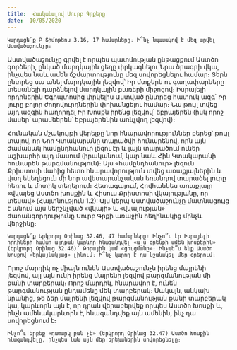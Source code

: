```yaml
---
title:  Հասկանալով Սուրբ Գրքերը
date:  10/05/2020
---
```


`Կարդացե՛ք Բ Տիմոթեոս 3.16, 17 համարները։ Ի՞նչ նպատակով է մեզ տրվել Աստվածաշունչը։`

Աստվածաշունչը գրվել է որպես պատմության ընթացքում Աստծո գործերի, ընկած մարդկային ցեղը փրկագնելու Նրա ծրագրի վկա, ինչպես նաև ամեն ճշմարտությունը մեզ սովորեցնելու համար։ Տերն ընտրեց սա անել մարդկային լեզվով՝ Իր մտքերն ու գաղափարները տեսանելի դարձնելով մարդկային բառերի միջոցով։ Իսրայելի որդիներին Եգիպտոսից փրկելիս Աստված ընտրեց հատուկ ազգ՝ Իր լուրը բոլոր ժողովուրդներին փոխանցելու համար։ Նա թույլ տվեց այդ ազգին հաղորդել Իր Խոսքն իրենց լեզվով՝ եբրայերեն (իսկ որոշ մասեր՝ արամեերեն՝ եբրայերենին առնչվող լեզվով)։

Հունական մշակույթի վերելքը նոր հնարավորություններ բերեց՝ թույլ տալով, որ Նոր Կտակարանը տարածվի հունարենով, որն այն ժամանակ համընդհանուր լեզու էր և լայն տարածում ուներ աշխարհի այդ մասում (իրականում, կար նաև Հին Կտակարանի հունարեն թարգմանություն)։ Այս «համընդհանուր» լեզուն Քրիստոսի մահից հետո հնարավորություն տվեց առաքյալներին և վաղ եկեղեցուն մի նոր ավետարանչական եռանդով տարածել լուրը հեռու և մոտիկ տեղերում։ Հետագայում, Հովհաննես առաքյալը «վկայեց Աստծո խոսքին և Հիսուս Քրիստոսի վկայությանը, որ տեսավ» (Հայտնություն 1.2): Այս կերպ Աստվածաշունչը մատնացույց է անում այս ներշնչված «վկայի» և «վկայության» ժառանգորդությունը Սուրբ Գրքի առաջին հեղինակից մինչև վերջինը։

`Կարդացե՛ք Երկրորդ Օրինաց 32.46, 47 համարները։ Ինչո՞ւ էր Իսրայելի որդիների համար այդքան կարևոր հնազանդվել «այս օրենքի ամեն խոսքերին» (Երկրորդ Օրինաց 32.46)՝ Թորային կամ «ցուցմանը»։ Ինչպե՞ս ենք Աստծո Խոսքով «երկայնակյաց» լինում։ Ի՞նչ կարող է դա նշանակել մեր օրերում։`

Որոշ մարդիկ ոչ միայն ունեն Աստվածաշունչն իրենց մայրենի լեզվով, այլ այն ունի իրենց մայրենի լեզվով թարգմանության մի քանի տարբերակ։ Որոշ մարդիկ, հնարավոր է, ունեն թարգմանության ընդամենը մեկ տարբերակ։ Սակայն, անկախ նրանից, թե ձեր մայրենի լեզվով թարգմանության քանի տարբերակ կա, կարևորն այն է, որ դրան վերաբերվեք որպես Աստծո Խոսքի և, ինչն ամենակարևորն է, հնազանդվեք այն ամենին, ինչ դա սովորեցնում է։

`Ինչո՞ւ երբեք «դատարկ բան չէ» (Երկրորդ Օրինաց 32.47) Աստծո Խոսքին հնազանդվելը, ինչպես նաև այն մեր երեխաներին սովորեցնելը։`